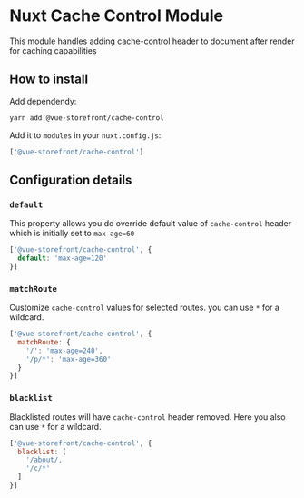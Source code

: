 # Nuxt Cache Control Module

This module handles adding cache-control header to document after render for caching capabilities

## How to install
Add dependendy: 
```sh 
yarn add @vue-storefront/cache-control
```
Add it to `modules` in your `nuxt.config.js`:

```js
['@vue-storefront/cache-control']
```

## Configuration details

### `default` 
This property allows you do override default value of `cache-control` header which is initially set to `max-age=60`
```js
['@vue-storefront/cache-control', {
  default: 'max-age=120'
}]
```

### `matchRoute`
Customize `cache-control` values for selected routes. you can use `*` for a wildcard.
```js
['@vue-storefront/cache-control', {
  matchRoute: {
    '/': 'max-age=240',
    '/p/*': 'max-age=360'
  }
}]
```

### `blacklist`
Blacklisted routes will have `cache-control` header removed. Here you also can use `*` for a wildcard.
```js
['@vue-storefront/cache-control', {
  blacklist: [
    '/about/,
    '/c/*'
  ]
}]
```